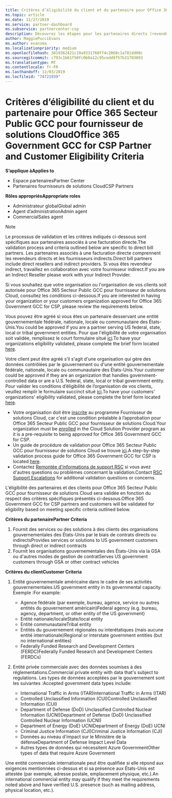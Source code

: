 ```yaml
---
title: Critères d’éligibilité du client et du partenaire pour Office 365 Secteur Public GCC | Espace partenaires
ms.topic: article
ms.date: 11/27/2019
ms.service: partner-dashboard
ms.subservice: partnercenter-csp
description: Découvrez les étapes pour les partenaires directs (revendeurs directs, fournisseurs indirects) pour valider les partenaires et les clients d’Office 365 Government GCC pour CSP.
author: MaggiePucciEvans
ms.author: evansma
ms.localizationpriority: medium
ms.openlocfilehash: 3819362421c19a9331760ff4c2068c1a781dd00c
ms.sourcegitcommit: c793c1b61f50fc0b0a12c95cedd9f57b31703093
ms.translationtype: MT
ms.contentlocale: fr-FR
ms.lasthandoff: 12/03/2019
ms.locfileid: "74721939"
---
```

# <a name="office-365-government-gcc-for-csp-partner-and-customer-eligibility-criteria"></a><span data-ttu-id="985ef-103">Critères d’éligibilité du client et du partenaire pour Office 365 Secteur Public GCC pour fournisseur de solutions Cloud</span><span class="sxs-lookup"><span data-stu-id="985ef-103">Office 365 Government GCC for CSP Partner and Customer Eligibility Criteria</span></span>

<span data-ttu-id="985ef-104">**S’applique à**</span><span class="sxs-lookup"><span data-stu-id="985ef-104">**Applies to**</span></span>

-  <span data-ttu-id="985ef-105">Espace partenaires</span><span class="sxs-lookup"><span data-stu-id="985ef-105">Partner Center</span></span>
-  <span data-ttu-id="985ef-106">Partenaires fournisseurs de solutions Cloud</span><span class="sxs-lookup"><span data-stu-id="985ef-106">CSP Partners</span></span>

<span data-ttu-id="985ef-107">**Rôles appropriés**</span><span class="sxs-lookup"><span data-stu-id="985ef-107">**Appropriate roles**</span></span>

- <span data-ttu-id="985ef-108">Administrateur global</span><span class="sxs-lookup"><span data-stu-id="985ef-108">Global admin</span></span>
- <span data-ttu-id="985ef-109">Agent d’administration</span><span class="sxs-lookup"><span data-stu-id="985ef-109">Admin agent</span></span>
- <span data-ttu-id="985ef-110">Commercial</span><span class="sxs-lookup"><span data-stu-id="985ef-110">Sales agent</span></span>

>[!NOTE]
><span data-ttu-id="985ef-111">Le processus de validation et les critères indiqués ci-dessous sont spécifiques aux partenaires associés à une facturation directe.</span><span class="sxs-lookup"><span data-stu-id="985ef-111">The validation process and criteria outlined below are specific to direct bill partners.</span></span> <span data-ttu-id="985ef-112">Les partenaires associés à une facturation directe comprennent les revendeurs directs et les fournisseurs indirects.</span><span class="sxs-lookup"><span data-stu-id="985ef-112">Direct bill partners include direct resellers and indirect providers.</span></span>  <span data-ttu-id="985ef-113">Si vous êtes revendeur indirect, travaillez en collaboration avec votre fournisseur indirect.</span><span class="sxs-lookup"><span data-stu-id="985ef-113">If you are an Indirect Reseller please work with your Indirect Provider.</span></span>

<span data-ttu-id="985ef-114">Si vous souhaitez que votre organisation ou l'organisation de vos clients soit autorisée pour Office 365 Secteur Public GCC pour fournisseur de solutions Cloud, consultez les conditions ci-dessous.</span><span class="sxs-lookup"><span data-stu-id="985ef-114">If you are interested in having your organization or your customers organization approved for Office 365 Government GCC for CSP, please review the requirements below.</span></span>

<span data-ttu-id="985ef-115">Vous pouvez être agréé si vous êtes un partenaire desservant une entité gouvernementale fédérale, nationale, locale ou communautaire des États-Unis.</span><span class="sxs-lookup"><span data-stu-id="985ef-115">You could be approved if you are a partner serving US federal, state, local or tribal government entities.</span></span> <span data-ttu-id="985ef-116">Pour que l'éligibilité de votre organisation soit validée, remplissez le court formulaire situé [ici](https://products.office.com/government/eligibility-validation?ReqType=CSPPartner).</span><span class="sxs-lookup"><span data-stu-id="985ef-116">To have your organizations eligibility validated, please complete the brief form located [here](https://products.office.com/government/eligibility-validation?ReqType=CSPPartner).</span></span>

<span data-ttu-id="985ef-117">Votre client peut être agréé s’il s'agit d'une organisation qui gère des données contrôlées par le gouvernement ou d'une entité gouvernementale fédérale, nationale, locale ou communautaire des États-Unis.</span><span class="sxs-lookup"><span data-stu-id="985ef-117">Your customer could be approved if they are an organization that handles government-controlled data or are a U.S. federal, state, local or tribal government entity.</span></span> <span data-ttu-id="985ef-118">Pour valider les conditions d’éligibilité de l’organisation de vos clients, veuillez remplir le formulaire succinct situé [ici](https://products.office.com/government/eligibility-validation?ReqType=CSPCustomer).</span><span class="sxs-lookup"><span data-stu-id="985ef-118">To have your customers' organizations' eligibility validated, please complete the brief form located [here](https://products.office.com/government/eligibility-validation?ReqType=CSPCustomer).</span></span> 

-   <span data-ttu-id="985ef-119">Votre organisation doit être [inscrite](https://partnercenter.microsoft.com/partner/cloud-solution-provider) au programme Fournisseur de solutions Cloud, car c'est une condition préalable à l’approbation pour Office 365 Secteur Public GCC pour fournisseur de solutions Cloud.</span><span class="sxs-lookup"><span data-stu-id="985ef-119">Your organization must be [enrolled](https://partnercenter.microsoft.com/partner/cloud-solution-provider) in the Cloud Solution Provider program as it is a pre-requisite to being approved for Office 365 Government GCC for CSP.</span></span>
-   <span data-ttu-id="985ef-120">Un guide de procédure de validation pour Office 365 Secteur Public GCC pour fournisseur de solutions Cloud se trouve [ici](https://go.microsoft.com/fwlink/?linkid=2007323).</span><span class="sxs-lookup"><span data-stu-id="985ef-120">A step-by-step validation process guide for Office 365 Government GCC for CSP is located [here](https://go.microsoft.com/fwlink/?linkid=2007323).</span></span>
-   <span data-ttu-id="985ef-121">Contactez [Remontée d'informations de support RSC](mailto:usgcce@microsoft.com) si vous avez d'autres questions ou problèmes concernant la validation.</span><span class="sxs-lookup"><span data-stu-id="985ef-121">Contact [RSC Support Escalations](mailto:usgcce@microsoft.com) for additional validation questions or concerns.</span></span>

<span data-ttu-id="985ef-122">L'éligibilité des partenaires et des clients pour Office 365 Secteur Public GCC pour fournisseur de solutions Cloud sera validée en fonction du respect des critères spécifiques présentés ci-dessous.</span><span class="sxs-lookup"><span data-stu-id="985ef-122">Office 365 Government GCC for CSP partners and customers will be validated for eligibility based on meeting specific criteria outlined below.</span></span>

<span data-ttu-id="985ef-123">**Critères du partenaire**</span><span class="sxs-lookup"><span data-stu-id="985ef-123">**Partner Criteria**</span></span>
1.  <span data-ttu-id="985ef-124">Fournit des services ou des solutions à des clients des organisations gouvernementales des États-Unis par le biais de contrats directs ou indirects</span><span class="sxs-lookup"><span data-stu-id="985ef-124">Provides services or solutions to US government customers through direct or indirect contracts</span></span>
2.  <span data-ttu-id="985ef-125">Fournit les organisations gouvernementales des États-Unis via la GSA ou d'autres modes de gestion de contrat</span><span class="sxs-lookup"><span data-stu-id="985ef-125">Serves US government customers through GSA or other contract vehicles</span></span>

<span data-ttu-id="985ef-126">**Critères du client**</span><span class="sxs-lookup"><span data-stu-id="985ef-126">**Customer Criteria**</span></span>
1.  <span data-ttu-id="985ef-127">Entité gouvernementale américaine dans le cadre de ses activités gouvernementales.</span><span class="sxs-lookup"><span data-stu-id="985ef-127">US government entity in its governmental capacity.</span></span> <span data-ttu-id="985ef-128">Exemple :</span><span class="sxs-lookup"><span data-stu-id="985ef-128">For example:</span></span>
 
    -  <span data-ttu-id="985ef-129">Agence fédérale (par exemple, bureau, agence, service ou autres entités du gouvernement américain)</span><span class="sxs-lookup"><span data-stu-id="985ef-129">Federal agency (e.g. bureau, agency, department, or other entity of the US government)</span></span>
    -   <span data-ttu-id="985ef-130">Entité nationale/locale</span><span class="sxs-lookup"><span data-stu-id="985ef-130">State/local entity</span></span> 
    -   <span data-ttu-id="985ef-131">Entité communautaire</span><span class="sxs-lookup"><span data-stu-id="985ef-131">Tribal entity</span></span>
    -   <span data-ttu-id="985ef-132">Entités du gouvernement régionales ou interétatiques (mais aucune entité internationale)</span><span class="sxs-lookup"><span data-stu-id="985ef-132">Regional or interstate government entities (but no international entities)</span></span>
    -   <span data-ttu-id="985ef-133">Federally Funded Research and Development Centers (FERDC)</span><span class="sxs-lookup"><span data-stu-id="985ef-133">Federally Funded Research and Development Centers (FERDCs)</span></span>

2.  <span data-ttu-id="985ef-134">Entité privée commerciale avec des données soumises à des réglementations.</span><span class="sxs-lookup"><span data-stu-id="985ef-134">Commercial private entity with data that's subject to regulations.</span></span> <span data-ttu-id="985ef-135">Les types de données acceptées par le gouvernement sont les suivantes :</span><span class="sxs-lookup"><span data-stu-id="985ef-135">Accepted government data types include:</span></span> 
    -   <span data-ttu-id="985ef-136">International Traffic in Arms (ITAR)</span><span class="sxs-lookup"><span data-stu-id="985ef-136">International Traffic in Arms (ITAR)</span></span>
    -   <span data-ttu-id="985ef-137">Controlled Unclassified Information (CUI)</span><span class="sxs-lookup"><span data-stu-id="985ef-137">Controlled Unclassified Information (CUI)</span></span>
    -   <span data-ttu-id="985ef-138">Department of Defense (DoD) Unclassified Controlled Nuclear Information (UCNI)</span><span class="sxs-lookup"><span data-stu-id="985ef-138">Department of Defense (DoD) Unclassified Controlled Nuclear Information (UCNI)</span></span>
    -   <span data-ttu-id="985ef-139">Department of Energy (DoE) UCNI</span><span class="sxs-lookup"><span data-stu-id="985ef-139">Department of Energy (DoE) UCNI</span></span>
    -   <span data-ttu-id="985ef-140">Criminal Justice Information (CJI)</span><span class="sxs-lookup"><span data-stu-id="985ef-140">Criminal Justice Information (CJI)</span></span>
    -   <span data-ttu-id="985ef-141">Données au niveau d'impact sur le Ministère de la défense</span><span class="sxs-lookup"><span data-stu-id="985ef-141">Department of Defense Impact Level Data</span></span>
    -   <span data-ttu-id="985ef-142">Autres types de données qui nécessitent Azure Government</span><span class="sxs-lookup"><span data-stu-id="985ef-142">Other types of data that require Azure Government</span></span>

<span data-ttu-id="985ef-143">Une entité commerciale internationale peut être qualifiée si elle répond aux exigences mentionnées ci-dessus et si sa présence aux États-Unis est attestée (par exemple, adresse postale, emplacement physique, etc.).</span><span class="sxs-lookup"><span data-stu-id="985ef-143">An international commercial entity may qualify if they meet the requirements noted above and have verified U.S. presence (such as mailing address, physical location, etc.).</span></span>

